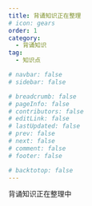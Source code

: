 ```yaml
---
title: 背诵知识正在整理
# icon: gears
order: 1
category:
  - 背诵知识
tag:
  - 知识点

# navbar: false
# sidebar: false

# breadcrumb: false
# pageInfo: false
# contributors: false
# editLink: false
# lastUpdated: false
# prev: false
# next: false
# comment: false
# footer: false

# backtotop: false
---
```


背诵知识正在整理中